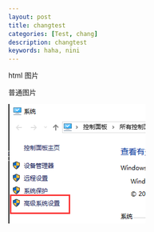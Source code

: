 ```yaml
---
layout: post
title: changtest
categories: [Test, chang]
description: changtest
keywords: haha, nini
---
```


html 图片



普通图片

![img](images/posts/mysql/1556823-20181220220242472-524708778.png)

